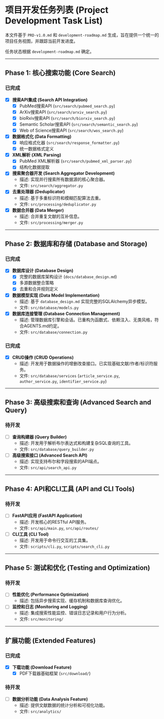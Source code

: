 # 项目开发任务列表 (Project Development Task List)

本文件基于 `PRD-v1.0.md` 和 `development-roadmap.md` 生成，旨在提供一个统一的项目任务视图，并跟踪当前开发进度。

任务状态根据 `development-roadmap.md` 确定。

---

## Phase 1: 核心搜索功能 (Core Search)

### 已完成
- [x] **搜索API集成 (Search API Integration)**
  - [x] PubMed搜索API (`src/search/pubmed_search.py`)
  - [x] ArXiv搜索API (`src/search/arxiv_search.py`)
  - [x] bioRxiv搜索API (`src/search/biorxiv_search.py`)
  - [x] Semantic Scholar搜索API (`src/search/semantic_search.py`)
  - [x] Web of Science搜索API (`src/search/wos_search.py`)
- [x] **数据格式化 (Data Formatting)**
  - [x] 响应格式化器 (`src/search/response_formatter.py`)
  - [x] 统一数据格式定义
- [x] **XML解析 (XML Parsing)**
  - [x] PubMed XML解析器 (`src/search/pubmed_xml_parser.py`)
  - [x] 结构化数据提取
- [x] **搜索聚合器开发 (Search Aggregator Development)**
  - 描述: 实现并行搜索所有数据源的核心聚合器。
  - 文件: `src/search/aggregator.py`
- [x] **去重处理器 (Deduplicator)**
  - 描述: 基于多重标识符和模糊匹配算法去重。
  - 文件: `src/processing/deduplicator.py`
- [x] **数据合并器 (Data Merger)**
  - 描述: 合并重复文献的互补信息。
  - 文件: `src/processing/merger.py`

---

## Phase 2: 数据库和存储 (Database and Storage)

### 已完成
- [x] **数据库设计 (Database Design)**
  - [x] 完整的数据库架构设计 (`docs/database_design.md`)
  - [x] 多源数据整合策略
  - [x] 去重和合并规则定义
- [x] **数据模型实现 (Data Model Implementation)**
  - 描述: 基于 `database_design.md` 实现完整的SQLAlchemy异步模型。
  - 文件: `src/database/models.py`
- [x] **数据库连接管理 (Database Connection Management)**
  - 描述: 管理数据库引擎和会话。已重构为函数式、依赖注入、无类风格，符合AGENTS.md约定。
  - 文件: `src/database/connection.py`

### 已完成
- [x] **CRUD操作 (CRUD Operations)**
  - 描述: 开发用于数据操作的增删改查接口。已实现基础文献/作者/标识符服务。
  - 文件: `src/database/services` (`article_service.py`, `author_service.py`, `identifier_service.py`)

---

## Phase 3: 高级搜索和查询 (Advanced Search and Query)

### 待开发
- [ ] **查询构建器 (Query Builder)**
  - 描述: 开发用于解析布尔表达式和构建复杂SQL查询的工具。
  - 文件: `src/database/query_builder.py`
- [ ] **高级搜索接口 (Advanced Search API)**
  - 描述: 实现支持布尔和字段搜索的API端点。
  - 文件: `src/api/search_api.py`

---

## Phase 4: API和CLI工具 (API and CLI Tools)

### 待开发
- [ ] **FastAPI应用 (FastAPI Application)**
  - 描述: 开发核心的RESTful API服务。
  - 文件: `src/api/main.py`, `src/api/routes/`
- [ ] **CLI工具 (CLI Tool)**
  - 描述: 开发用于命令行交互的工具集。
  - 文件: `scripts/cli.py`, `scripts/search_cli.py`

---

## Phase 5: 测试和优化 (Testing and Optimization)

### 待开发
- [ ] **性能优化 (Performance Optimization)**
  - 描述: 包括异步搜索实现、缓存机制和数据库查询优化。
- [ ] **监控和日志 (Monitoring and Logging)**
  - 描述: 集成搜索性能监控、错误日志记录和用户行为分析。
  - 文件: `src/monitoring/`

---

## 扩展功能 (Extended Features)

### 已完成
- [x] **下载功能 (Download Feature)**
  - [x] PDF下载器基础框架 (`src/download/`)

### 待开发
- [ ] **数据分析功能 (Data Analysis Feature)**
  - 描述: 提供文献数据的统计分析和可视化功能。
  - 文件: `src/analytics/`
